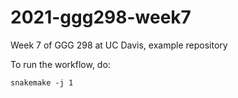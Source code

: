 # 2021-ggg298-week7
Week 7 of GGG 298 at UC Davis, example repository

To run the workflow, do:
```
snakemake -j 1
```

